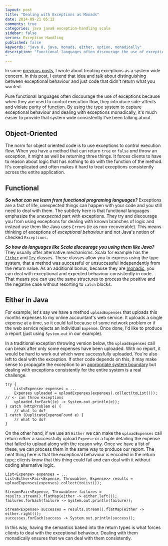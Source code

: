 ```yaml
---
layout: post
title: "Dealing with Exceptions as Monads"
date: 2014-09-21 05:12
comments: true
categories: java java8 exception-handling scala
sidebar: false
series: Exception Handling
published: false
keywords: "java 8, java, monads, either, option, monadically"
description: "Functional languages often discourage the use of exceptions because they can subvert control execution flow; they introduce side-affects. By using the type system to capture exceptional behaviour and dealing with exceptions monadically, it's much easier to provide system wide consistently.
"
---
```


In some [previous posts](http://baddotrobot.com/blog/categories/exceptions/), I wrote about treating exceptions as a system wide concern. In this post, I extend that idea and talk about distinguishing between exceptional behaviour and just code that didn't return what you wanted.

Pure functional languages often discourage the use of exceptions because when they are used to control execution flow, they introduce side-affects and violate [purity of function](http://baddotrobot.com/blog/2012/04/03/scala-as-a-functional-oo-hybrid/). By using the type system to capture exceptional behaviour and dealing with exceptions monadically, it's much easier to provide that system wide consistently I've been talking about.

<!-- more -->

## Object-Oriented

The norm for object oriented code is to use exceptions to control execution flow. When you have a method that can return `true` or `false` _and_ throw an exception, it might as well be returning three things. It forces clients to have to reason about logic that has nothing to do with the function of the method. It's complicated and often makes it hard to treat exceptions consistently across the entire application.


## Functional

***So what can we learn from functional programing languages?*** Exceptions are a fact of life, unexpected things can happen with your code and you still need to deal with them. The subtlety here is that functional languages emphasize the *unexpected* part with exceptions. They try and discourage you from using exceptions for dealing with known branches of logic and instead use them like Java uses `Error`s (ie as non-recoverable). This means thinking of exceptions of _exceptional behaviour_ and not Java's notion of checked `Exceptions`.

***So how do languages like Scala discourage you using them like Java?*** They usually offer alternative mechanisms. Scala for example has the [`Either`](http://www.scala-lang.org/api/2.11.1/#scala.util.Either) and [`Try`](http://www.scala-lang.org/api/2.11.1/#scala.util.Try) classes. These classes allow you to express using the type system, that a method was successful or unsuccessful independently from the return value. As an additional bonus, because they are [monadic](http://debasishg.blogspot.co.uk/2008/03/monads-another-way-to-abstract.html), you can deal with exceptional and expected behaviour consistently in code. That means you can use the same structures to process the positive and the negative case without resorting to `catch` blocks.
  
## Either in Java
  
For example, let's say we have a method `uploadExpenses` that uploads this months expenses to my online accountant's web service. It uploads a single expense at a time, so it could fail because of some network problem or if the web service rejects an individual `Expense`. Once done, I'd like to produce a report (just using `System.out` in our example).

In a traditional exception throwing version below, the `uploadExpenses` call can break after only some expenses have been uploaded. With no report, it would be hard to work out which were successfully uploaded. You're also left to deal with the exception. If other code depends on this, it may make sense to propagate the exception to an [appropriate system boundary](http://baddotrobot.com/blog/2012/03/28/exception-handling-as-a-system-wide-concern/) but dealing with exceptions consistently for the entire system is a real challenge. 

    try {
        List<Expense> expenses = ...
        Expenses uploaded = uploadExpenses(expenses).collect(toList()));    // <- can throw exceptions
        uploaded.forEach((e) -> System.out.println(e));
    } catch (HttpProblem e) {
        // what to do?
    } catch (DuplicateExpenseFound e) {
        // what to do?  
    }


On the other hand, if we use an `Either` we can make the `uploadExpenses` call return _either_ a successfully upload `Expense` or a tuple detailing the expense that failed to upload along with the reason why. Once we have a list of these, we can process them in the same way to produce our report. The neat thing here is that the exceptional behaviour is encoded in the return type; clients know that this thing could fail and can deal with it without coding alternative logic.


    List<Expense> expenses = ...
    List<Either<Pair<Expense, Throwable>, Expense>> results = uploadExpenses(expenses).collect(toList());
    
    Stream<Pair<Expense, Throwable>> failures = results.stream().flatMap(either -> either.left());
    failures.forEach(failure -> System.out.println(failure));
    
    Stream<Expense> successes = results.stream().flatMap(either -> either.right());
    successes.forEach(success -> System.out.println(success));

In this way, having the semantics baked into the return types is what forces clients to deal with the exceptional behaviour. Dealing with them monadically ensures that we can deal with them consistently.